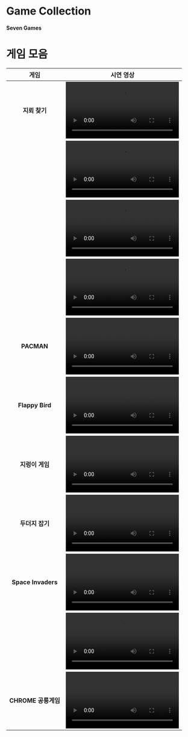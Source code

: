 # Game Collection
**Seven Games**

# 게임 모음

| 게임 | 시연 영상 |
|:-------:|:------:|
| **지뢰 찾기** | <video src="https://github.com/user-attachments/assets/ff6939d8-3d1f-4768-b8b5-c8604f3e8fcd"> |
|              | <video src="https://github.com/user-attachments/assets/5e8d53b7-8468-4845-b9a6-7deb6702ba5e"> |
|              | <video src="https://github.com/user-attachments/assets/daee2d9c-581e-46b6-bffc-e104e1a136d7"> |
|              | <video src="https://github.com/user-attachments/assets/802cb1b6-b0fe-4c7e-8b04-65bf2d6a8d60"> |
| **PACMAN** | <video src="https://github.com/user-attachments/assets/7f0c247d-6e89-4951-b80c-37484ddad714"> |
| **Flappy Bird** | <video src="https://github.com/user-attachments/assets/e1f183c9-8db3-43a4-8c9b-e27f012617e7"> |
| **지렁이 게임** | <video src="https://github.com/user-attachments/assets/1937a7cd-a56e-45cc-a602-773b590ee8fe"> |
| **두더지 잡기** | <video src="https://github.com/user-attachments/assets/8f381c59-b89f-474f-aef3-6a944f669aed"> |
| **Space Invaders** | <video src="https://github.com/user-attachments/assets/1a4d3544-feee-4c91-b823-437010a77084"> |
|                    | <video src="https://github.com/user-attachments/assets/7a03e77b-cbb6-408b-88b5-4c335b39b373"> |
| **CHROME 공룡게임** | <video src="https://github.com/user-attachments/assets/9c6bbaac-50c0-46dc-8fb3-4f6554ea9b77"> |


